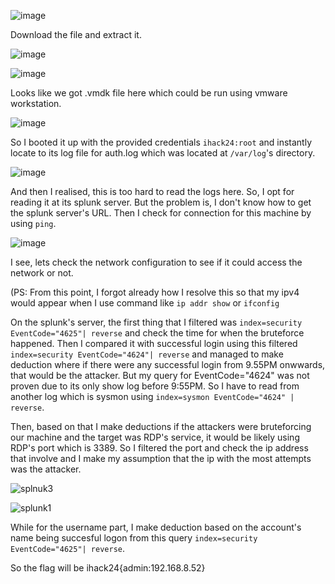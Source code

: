 ![image](https://github.com/user-attachments/assets/3b5bb23c-6c3c-4c00-b5d8-914d04eac062)

Download the file and extract it.

![image](https://github.com/user-attachments/assets/90dec473-8a5b-4423-aae2-7bbd3c1f4818)

![image](https://github.com/user-attachments/assets/3377ea66-74e9-4a3a-aa1b-7add03063e83)

Looks like we got .vmdk file here which could be run using vmware workstation.

![image](https://github.com/user-attachments/assets/246dfd10-53b5-46c0-b257-aef73b3a30fe)

So I booted it up with the provided credentials `ihack24:root` and instantly locate to its log file for auth.log which was located at `/var/log`'s directory.

![image](https://github.com/user-attachments/assets/eef493c0-b5e8-46d4-9b7d-6b55c336c101)

And then I realised, this is too hard to read the logs here. So, I opt for reading it at its splunk server. But the problem is, I don't know how to get the splunk server's URL. Then I check for connection for this machine by using `ping`.

![image](https://github.com/user-attachments/assets/316ac056-048d-4045-aab5-c849391a559a)

I see, lets check the network configuration to see if it could access the network or not.

(PS: From this point, I forgot already how I resolve this so that my ipv4 would appear when I use command like `ip addr show` or `ifconfig`

On the splunk's server, the first thing that I filtered was `index=security EventCode="4625"| reverse` and check the time for when the bruteforce happened. Then I compared it with successful login using this filtered `index=security EventCode="4624"| reverse` and managed to make deduction where if there were any successful login from 9.55PM onwwards, that would be the attacker. But my query for EventCode="4624" was not proven due to its only show log before 9:55PM. So I have to read from another log which is sysmon using `index=sysmon EventCode="4624" | reverse`. 

Then, based on that I make deductions if the attackers were bruteforcing our machine and the target was RDP's service, it would be likely using RDP's port which is 3389. So I filtered the port and check the ip address that involve and I make my assumption that the ip with the most attempts was the attacker.

![splnuk3](https://github.com/user-attachments/assets/67db6d3f-6750-47e7-a411-edba8f9a0b21)

![splunk1](https://github.com/user-attachments/assets/643391d2-c9d1-4b45-8046-69826861dce3)

While for the username part, I make deduction based on the account's name being succesful logon from this query `index=security EventCode="4625"| reverse`.

So the flag will be ihack24{admin:192.168.8.52}
